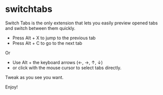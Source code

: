 # switchtabs

Switch Tabs is the only extension that lets you easily preview opened tabs and switch between them quickly. 

- Press Alt + X to jump to the previous tab
- Press Alt + C to go to the next tab

Or 

- Use Alt + the keyboard arrows (←, →, ↑, ↓)
- or click with the mouse cursor to select tabs directly.

Tweak as you see you want.

Enjoy!
